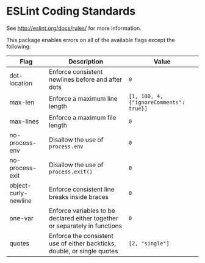 # ESLint Coding Standards

See http://eslint.org/docs/rules/ for more information.

This package enables errors on all of the available flags except the following:

| Flag | Description | Value |
|------|-------------|--------|
| dot-location | Enforce consistent newlines before and after dots | `0` |
| max-len | Enforce a maximum line length | `[1, 100, 4, {"ignoreComments": true}]` |
| max-lines | Enforce a maximum file length | `0` |
| no-process-env | Disallow the use of `process.env` | `0` |
| no-process-exit | Disallow the use of `process.exit()` | `0` |
| object-curly-newline | Enforce consistent line breaks inside braces | `0` |
| one-var | Enforce variables to be declared either together or separately in functions | `0` |
| quotes | Enforce the consistent use of either backticks, double, or single quotes | `[2, "single"]` |
